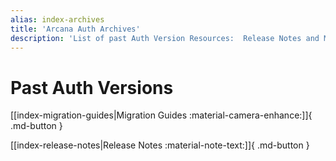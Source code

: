 ```yaml
---
alias: index-archives
title: 'Arcana Auth Archives'
description: 'List of past Auth Version Resources:  Release Notes and Migration Guides'
---
```


# Past Auth Versions

[[index-migration-guides|Migration Guides :material-camera-enhance:]]{ .md-button }

[[index-release-notes|Release Notes :material-note-text:]]{ .md-button }
